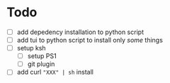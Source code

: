 # Todo

- [ ] add depedency installation to python script
- [ ] add tui to python script to install only _some_ things
- [ ] setup ksh
  - [ ] setup PS1
  - [ ] git plugin
- [ ] add curl `"XXX" | sh` install
